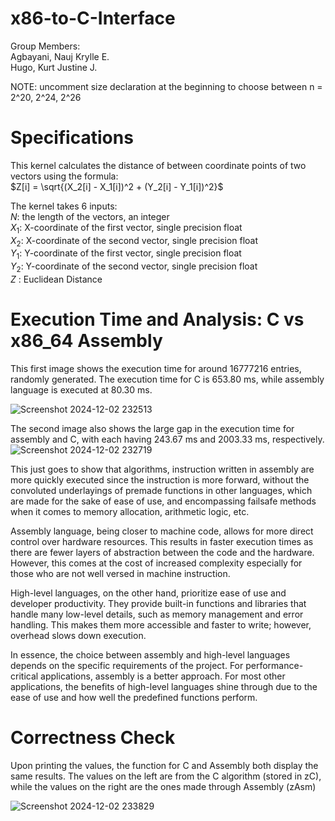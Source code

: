 # x86-to-C-Interface

Group Members:  
Agbayani, Nauj Krylle E.  
Hugo, Kurt Justine J.  

NOTE: uncomment size declaration at the beginning to choose between n = 2^20, 2^24, 2^26

# Specifications
This kernel calculates the distance of between coordinate points of two vectors using the formula:  
$Z[i] = \sqrt{(X_2[i] - X_1[i])^2 + (Y_2[i] - Y_1[i])^2}$  

The kernel takes 6 inputs:  
$N$: the length of the vectors, an integer  
$X_1$: X-coordinate of the first vector, single precision float  
$X_2$: X-coordinate of the second vector, single precision float  
$Y_1$: Y-coordinate of the first vector, single precision float  
$Y_2$: Y-coordinate of the second vector, single precision float  
$Z$ : Euclidean Distance

# Execution Time and Analysis: C vs x86_64 Assembly
This first image shows the execution time for around 16777216 entries, randomly generated. The execution time for C is 653.80 ms, while assembly language is executed at 80.30 ms.

![Screenshot 2024-12-02 232513](https://github.com/user-attachments/assets/a3fcc044-e05d-48b2-aaf0-a12de05af7ef)

The second image also shows the large gap in the execution time for assembly and C, with each having 243.67 ms and 2003.33 ms, respectively.
![Screenshot 2024-12-02 232719](https://github.com/user-attachments/assets/b8a4efd5-94d3-4539-8d82-9c7090e24d5f)

This just goes to show that algorithms, instruction written in assembly are more quickly executed since the instruction is more forward, without the convoluted underlayings of premade functions in other languages, which are made for the sake of ease of use, and encompassing failsafe methods when it comes to memory allocation, arithmetic logic, etc.

Assembly language, being closer to machine code, allows for more direct control over hardware resources. This results in faster execution times as there are fewer layers of abstraction between the code and the hardware. However, this comes at the cost of increased complexity especially for those who are not well versed in machine instruction.

High-level languages, on the other hand, prioritize ease of use and developer productivity. They provide built-in functions and libraries that handle many low-level details, such as memory management and error handling. This makes them more accessible and faster to write; however, overhead slows down execution.

In essence, the choice between assembly and high-level languages depends on the specific requirements of the project. For performance-critical applications, assembly is a better approach. For most other applications, the benefits of high-level languages shine through due to the ease of use and how well the predefined functions perform.

# Correctness Check
Upon printing the values, the function for C and Assembly both display the same results. The values on the left are from the C algorithm (stored in zC), while the values on the right are the ones made through Assembly (zAsm)

![Screenshot 2024-12-02 233829](https://github.com/user-attachments/assets/1f9ac569-c5ff-4718-a0d3-030cda3c7606)


